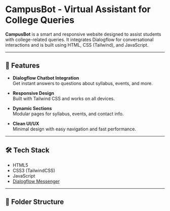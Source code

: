 # CampusBot - Virtual Assistant for College Queries

**CampusBot** is a smart and responsive website designed to assist students with college-related queries. It integrates Dialogflow for conversational interactions and is built using HTML, CSS (Tailwind), and JavaScript.


---

## 🚀 Features

- **Dialogflow Chatbot Integration**  
  Get instant answers to questions about syllabus, events, and more.

- **Responsive Design**  
  Built with Tailwind CSS and works on all devices.

- **Dynamic Sections**  
  Modular pages for syllabus, events, and contact info.

- **Clean UI/UX**  
  Minimal design with easy navigation and fast performance.

---

## 🛠️ Tech Stack

- HTML5
- CSS3 (TailwindCSS)
- JavaScript
- [Dialogflow Messenger](https://dialogflow.cloud.google.com/)


---

## 📁 Folder Structure

